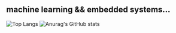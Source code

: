 machine learning && embedded systems...
---

![Top Langs](https://github-readme-stats.vercel.app/api/top-langs/?username=kinged0043&layout=compact&theme=vision-friendly-dark) ![Anurag's GitHub stats](https://github-readme-stats.vercel.app/api?username=kinged0043&show_icons=true&theme=vision-friendly-dark)
